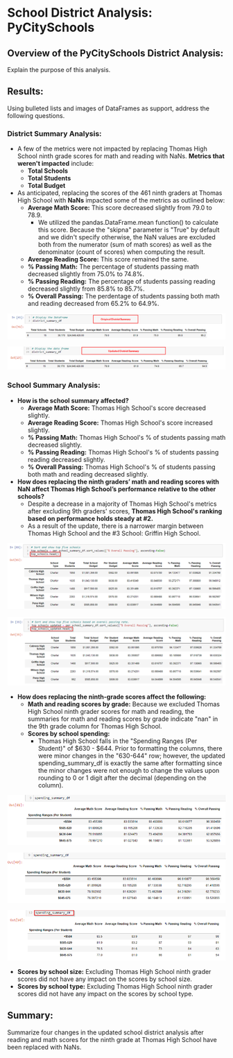 # School District Analysis: PyCitySchools

## Overview of the PyCitySchools District Analysis: 
Explain the purpose of this analysis.

## Results: 
Using bulleted lists and images of DataFrames as support, address the following questions.

### District Summary Analysis:
  - A few of the metrics were not impacted by replacing Thomas High School ninth grade scores for math and reading with NaNs. **Metrics that weren't impacted** include: 
    - **Total Schools**
    - **Total Students**
    - **Total Budget**
  - As anticipated, replacing the scores of the 461 ninth graders at Thomas High School with **NaNs** impacted some of the metrics as outlined below: 
    - **Average Math Score:** This score decreased slightly from 79.0 to 78.9. 
      - We utilized the pandas.DataFrame.mean function() to calculate this score. Because the "skipna" parameter is "True" by default and we didn't specify otherwise, the NaN values are excluded both from the numerator (sum of math scores) as well as the denominator (count of scores) when computing the result.     
    - **Average Reading Score:** This score remained the same.
    - **% Passing Math:** The percentage of students passing math decreased slightly from 75.0% to 74.8%.
    - **% Passing Reading:** The percentage of students passing reading decreased slightly from 85.8% to 85.7%. 
    - **% Overall Passing:** The perdentage of students passing both math and reading decreased from 65.2% to 64.9%. 


![PyCitySchools_Original_District_Summary.png](Resources/PyCitySchools_Original_District_Summary.png)


![PyCitySchools_Updated_District_Summary.png](Resources/PyCitySchools_Updated_District_Summary.png)

### School Summary Analysis:
- **How is the school summary affected?**
  - **Average Math Score:** Thomas High School's score decreased slightly.  
  - **Average Reading Score:** Thomas High School's score increased slightly. 
  - **% Passing Math:** Thomas High School's % of students passing math decreased slightly. 
  - **% Passing Reading:** Thomas High School's % of students passing reading decreased slightly.
  - **% Overall Passing:** Thomas High School's % of students passing both math and reading decreased slightly.
- **How does replacing the ninth graders’ math and reading scores with NaN affect Thomas High School’s performance relative to the other schools?**
  - Despite a decrease in a majority of Thomas High School's metrics after excluding 9th graders' scores, **Thomas High School's ranking based on performance holds steady at #2.**
  - As a result of the update, there is a narrower margin between Thomas High School and the #3 School: Griffin High School.  

![PyCitySchools_Top_Schools_Original.png](Resources/PyCitySchools_Top_Schools_Original.png)

![PyCitySchools_Top_Schools_Updated.png](Resources/PyCitySchools_Top_Schools_Updated.png)

- **How does replacing the ninth-grade scores affect the following:**
  - **Math and reading scores by grade:** Because we excluded Thomas High School ninth grader scores for math and reading, the summaries for math and reading scores by grade indicate "nan" in the 9th grade column for Thomas High School. 
  - **Scores by school spending:** 
    - Thomas High School falls in the "Spending Ranges (Per Student)" of $630 - $644. Prior to formatting the columns, there were minor changes in the "630-644" row; however, the updated spending_summary_df is exactly the same after formatting since the minor changes were not enough to change the values upon rounding to 0 or 1 digit after the decimal (depending on the column). 

![PyCitySchools_Original_Spending_No_Formatting.png](Resources/PyCitySchools_Original_Spending_No_Formatting.png)

![PyCitySchools_Updated_Spending_No_Formatting.png](Resources/PyCitySchools_Updated_Spending_No_Formatting.png)

![PyCitySchools_Spending_Formatted.png](Resources/PyCitySchools_Spending_Formatted.png)

  - **Scores by school size:** Excluding Thomas High School ninth grader scores did not have any impact on the scores by school size. 
  - **Scores by school type:** Excluding Thomas High School ninth grader scores did not have any impact on the scores by school type.

## Summary: 
Summarize four changes in the updated school district analysis after reading and math scores for the ninth grade at Thomas High School have been replaced with NaNs.

